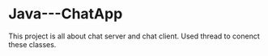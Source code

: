# Java---ChatApp

This project is all about chat server and chat client.
Used thread to conenct these classes. 

